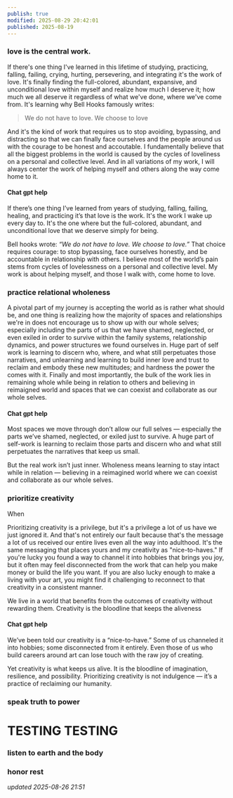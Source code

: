 ```yaml
---
publish: true
modified: 2025-08-29 20:42:01
published: 2025-08-19
---
```

### love is the central work.

If there's one thing I've learned in this lifetime of studying, practicing, falling, failing, crying, hurting, persevering, and integrating it's the work of love. It's finally finding the full-colored, abundant, expansive, and unconditional love within myself and realize how much I deserve it; how much we all deserve it regardless of what we've done, where we've come from. It's learning why Bell Hooks famously writes:
> We do not have to love. We choose to love 

And it's the kind of work that requires us to stop avoiding, bypassing, and distracting so that we can finally face ourselves and the people around us with the courage to be honest and accoutable.
I fundamentally believe that all the biggest problems in the world is caused by the cycles of loveliness on a personal and collective level. And in all variations of my work, I will always center the work of helping myself and others along the way come home to it.



#### Chat gpt help

If there’s one thing I’ve learned from years of studying, falling, failing, healing, and practicing it’s that love is the work. It's the work I wake up every day to. It's the one where but the full-colored, abundant, and unconditional love that we deserve simply for being.

Bell hooks wrote: _“We do not have to love. We choose to love.”_  That choice requires courage: to stop bypassing, face ourselves honestly, and be accountable in relationship with others. I believe most of the world’s pain stems from cycles of lovelessness on a personal and collective level. My work is about helping myself, and those I walk with, come home to love. 



### practice relational wholeness

A pivotal part of my journey is accepting the world as is rather what should be, and one thing is realizing how the majority of spaces and relationships we're in does not encourage us to show up with our whole selves; especially including the parts of us that we have shamed, neglected, or even exiled in order to survive within the family systems, relationship dynamics, and power structures we found ourselves in. Huge part of self work is learning to discern who, where, and what still perpetuates those narratives, and unlearning and learning to build inner love and trust to reclaim and embody these new multitudes; and hardness the power the comes with it. Finally and most importantly, the bulk of the work lies in remaining whole while being in relation to others and believing in reimaigned world and spaces that we can coexist and collaborate as our whole selves.

#### Chat gpt help
Most spaces we move through don’t allow our full selves — especially the parts we’ve shamed, neglected, or exiled just to survive. A huge part of self-work is learning to reclaim those parts and discern who and what still perpetuates the narratives that keep us small.

But the real work isn’t just inner. Wholeness means learning to stay intact while in relation — believing in a reimagined world where we can coexist and collaborate as our whole selves.

### prioritize creativity
When 

Prioritizing creativity is a privilege, but it's a privilege a lot of us have we just ignored it. And that's not entirely our fault because that's the message a lot of us received our entire lives even all the way into adulthood. It's the same messaging that places yours and my creativity as "nice-to-haves." If you're lucky you found a way to channel it into hobbies that brings you joy, but it often may feel disconnected from the work that can help you make money or build the life you want. If you are also lucky enough to make a living with your art, you might find it challenging to reconnect to that creativity in a consistent manner.  

We live in a world that benefits from the outcomes of creativity without rewarding them. Creativity is the bloodline that keeps the aliveness 

#### Chat gpt help
We’ve been told our creativity is a “nice-to-have.” Some of us channeled it into hobbies; some disconnected from it entirely. Even those of us who build careers around art can lose touch with the raw joy of creating.

Yet creativity is what keeps us alive. It is the bloodline of imagination, resilience, and possibility. Prioritizing creativity is not indulgence — it’s a practice of reclaiming our humanity.


### speak truth to power

# TESTING TESTING
### listen to earth and the body


### honor rest

*updated 2025-08-26 21:51*